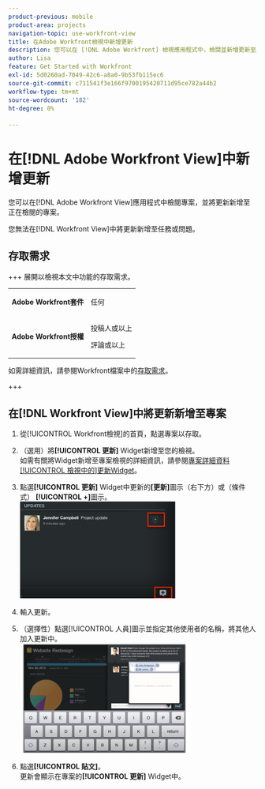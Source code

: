 ```yaml
---
product-previous: mobile
product-area: projects
navigation-topic: use-workfront-view
title: 在Adobe Workfront檢視中新增更新
description: 您可以在 [!DNL Adobe Workfront] 檢視應用程式中，檢閱並新增更新至正在檢閱的專案。
author: Lisa
feature: Get Started with Workfront
exl-id: 5d0260ad-7049-42c6-a8a0-9b53fb115ec6
source-git-commit: c711541f3e166f9700195420711d95ce782a44b2
workflow-type: tm+mt
source-wordcount: '182'
ht-degree: 0%

---
```


# 在[!DNL Adobe Workfront View]中新增更新

您可以在[!DNL Adobe Workfront View]應用程式中檢閱專案，並將更新新增至正在檢閱的專案。

您無法在[!DNL Workfront View]中將更新新增至任務或問題。

## 存取需求

+++ 展開以檢視本文中功能的存取需求。

<table style="table-layout:auto"> 
 <col> 
 </col> 
 <col> 
 </col> 
 <tbody> 
  <tr> 
   <td role="rowheader"><strong>Adobe Workfront套件</strong></td> 
   <td> <p>任何</p> </td> 
  </tr> 
  <tr> 
   <td role="rowheader"><strong>Adobe Workfront授權</strong></td> 
   <td> 
   <p>投稿人或以上</p>
   <p>評論或以上</p> </td> 
  </tr> 
 </tbody> 
</table>

如需詳細資訊，請參閱Workfront檔案中的[存取需求](/help/quicksilver/administration-and-setup/add-users/access-levels-and-object-permissions/access-level-requirements-in-documentation.md)。

+++

## 在[!DNL Workfront View]中將更新新增至專案

1. 從[!UICONTROL Workfront檢視]的首頁，點選專案以存取。
1. （選用）將&#x200B;**[!UICONTROL 更新]** Widget新增至您的檢視。\
   如需有關將Widget新增至專案檢視的詳細資訊，請參閱[專案詳細資料[!UICONTROL 檢視中的]更新Widget](../../../workfront-basics/mobile-apps/using-workfront-view/update-widgets-in-workfront-view.md)。

1. 點選&#x200B;**[!UICONTROL 更新]** Widget中更新的&#x200B;**[更新]**&#x200B;圖示（右下方）或（條件式） **[!UICONTROL +]**&#x200B;圖示。\
   ![[!DNL workfront_view_updates_icon].png](assets/workfront-view-updates-icon-315x196.png)

1. 輸入更新。
1. （選擇性）點選[!UICONTROL 人員]圖示並指定其他使用者的名稱，將其他人加入更新中。\
   ![行動應用程式中的更新](assets/screen-shot-2014-002-21-at-2.57.44-pm-350x222.png)

1. 點選&#x200B;**[!UICONTROL 貼文]**。\
   更新會顯示在專案的&#x200B;**[!UICONTROL 更新]** Widget中。
